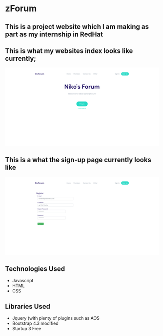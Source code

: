 # zForum

## This is a project website which I am making as part as my internship in RedHat
## This is what my websites index looks like currently;
![sc](img/sc.png)

## This is a what the sign-up page currently looks like 
![sc2](img/sc1.png)

## Technologies Used
- Javascript
- HTML
- CSS

## Libraries Used
- Jquery (with plenty of plugins such as AOS 
- Bootstrap 4.3 modified
- Startup 3 Free
